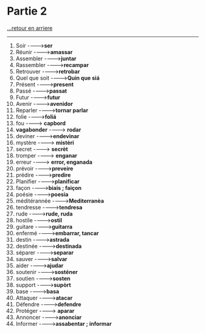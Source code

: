 # Partie 2

[...retour en arriere](../menu.md)

---

1. Soir ---->**ser**
2. Réunir ---->**amassar**
3. Assembler ---->**juntar**
4. Rassembler ---->**recampar**
5. Retrouver ---->**retrobar**
6. Quel que soit ---->**Quin que siá**
7. Présent ---->**present**
8. Passé ---->**passat**
9. Futur ---->**futur**
10. Avenir ---->**avenidor**
11. Reparler ---->**tornar parlar**
12. folie ---->**foliá**
13. fou ----> **capbord**
14. **vagabonder** ----> **rodar**
15. deviner ---->**endevinar**
16. mystère ----> **mistèri**
17. secret ----> **secrèt**
18. tromper ----> **enganar**
19. erreur ----> **error, enganada**
20. prévoir  ---->**preveire**
21. prédire ---->**predire**
22. Planifier ---->**planificar**
22. façon ---->**biais ; faiçon**
23. poésie ---->**poesia**
24. méditérannée ---->**Mediterranèa**
24. tendresse ---->**tendresa**
25. rude ---->**rude, ruda**
26. hostile ---->**ostil**
27. guitare ---->**guitarra**
28. enfermé ---->**embarrar, tancar**
29. destin ---->**astrada**
30. destinée ---->**destinada**
31. séparer ---->**separar**
32. sauver ---->**salvar**
31. aider ---->**ajudar**
32. soutenir ---->**sosténer**
33. soutien ---->**sosten**
34. support ---->**supòrt**
35. base ---->**basa**
36. Attaquer ---->**atacar**
37. Défendre ---->**defendre**
38. Protéger ----> **aparar**
38. Annoncer ---->**anonciar**
39. Informer  ---->**assabentar ; informar**